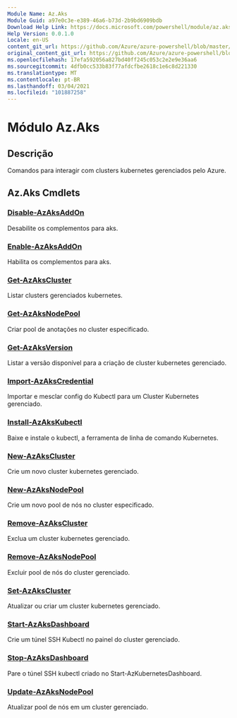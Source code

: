 ```yaml
---
Module Name: Az.Aks
Module Guid: a97e0c3e-e389-46a6-b73d-2b9bd6909bdb
Download Help Link: https://docs.microsoft.com/powershell/module/az.aks
Help Version: 0.0.1.0
Locale: en-US
content_git_url: https://github.com/Azure/azure-powershell/blob/master/src/Aks/Aks/help/Az.Aks.md
original_content_git_url: https://github.com/Azure/azure-powershell/blob/master/src/Aks/Aks/help/Az.Aks.md
ms.openlocfilehash: 17efa592056a827bd40ff245c053c2e2e9e36aa6
ms.sourcegitcommit: 4dfb0cc533b83f77afdcfbe2618c1e6c8d221330
ms.translationtype: MT
ms.contentlocale: pt-BR
ms.lasthandoff: 03/04/2021
ms.locfileid: "101887258"
---
```

# Módulo Az.Aks
## Descrição
Comandos para interagir com clusters kubernetes gerenciados pelo Azure.

## Az.Aks Cmdlets
### [Disable-AzAksAddOn](Disable-AzAksAddOn.md)
Desabilite os complementos para aks.

### [Enable-AzAksAddOn](Enable-AzAksAddOn.md)
Habilita os complementos para aks.

### [Get-AzAksCluster](Get-AzAksCluster.md)
Listar clusters gerenciados kubernetes.

### [Get-AzAksNodePool](Get-AzAksNodePool.md)
Criar pool de anotações no cluster especificado.

### [Get-AzAksVersion](Get-AzAksVersion.md)
Listar a versão disponível para a criação de cluster kubernetes gerenciado.

### [Import-AzAksCredential](Import-AzAksCredential.md)
Importar e mesclar config do Kubectl para um Cluster Kubernetes gerenciado.

### [Install-AzAksKubectl](Install-AzAksKubectl.md)
Baixe e instale o kubectl, a ferramenta de linha de comando Kubernetes.

### [New-AzAksCluster](New-AzAksCluster.md)
Crie um novo cluster kubernetes gerenciado.

### [New-AzAksNodePool](New-AzAksNodePool.md)
Crie um novo pool de nós no cluster especificado.

### [Remove-AzAksCluster](Remove-AzAksCluster.md)
Exclua um cluster kubernetes gerenciado.

### [Remove-AzAksNodePool](Remove-AzAksNodePool.md)
Excluir pool de nós do cluster gerenciado.

### [Set-AzAksCluster](Set-AzAksCluster.md)
Atualizar ou criar um cluster kubernetes gerenciado.

### [Start-AzAksDashboard](Start-AzAksDashboard.md)
Crie um túnel SSH Kubectl no painel do cluster gerenciado.

### [Stop-AzAksDashboard](Stop-AzAksDashboard.md)
Pare o túnel SSH kubectl criado no Start-AzKubernetesDashboard.

### [Update-AzAksNodePool](Update-AzAksNodePool.md)
Atualizar pool de nós em um cluster gerenciado.

